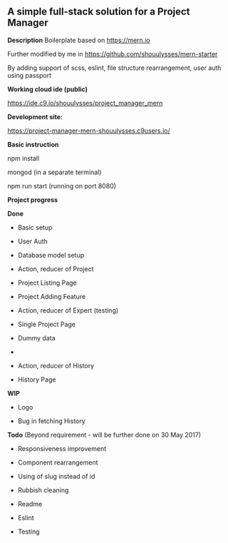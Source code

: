 ## A simple full-stack solution for a Project Manager

**Description**
Boilerplate based on https://mern.io

Further modified by me in https://github.com/shouulysses/mern-starter

By adding support of scss, eslint, file structure rearrangement, user auth using passport


**Working cloud ide (public)**

https://ide.c9.io/shouulysses/project_manager_mern

**Development site:**

https://project-manager-mern-shouulysses.c9users.io/


**Basic instruction**

npm install

mongod (in a separate terminal)

npm run start (running on port 8080)

**Project progress**

**Done**

- Basic setup

- User Auth

- Database model setup

- Action, reducer of Project

- Project Listing Page

- Project Adding Feature

- Action, reducer of Expert (testing)

- Single Project Page

- Dummy data
- 
- Action, reducer of History

- History Page

**WIP**

- Logo

- Bug in fetching History

**Todo** (Beyond requirement - will be further done on 30 May 2017)

- Responsiveness improvement

- Component rearrangement

- Using of slug instead of id

- Rubbish cleaning

- Readme

- Eslint

- Testing